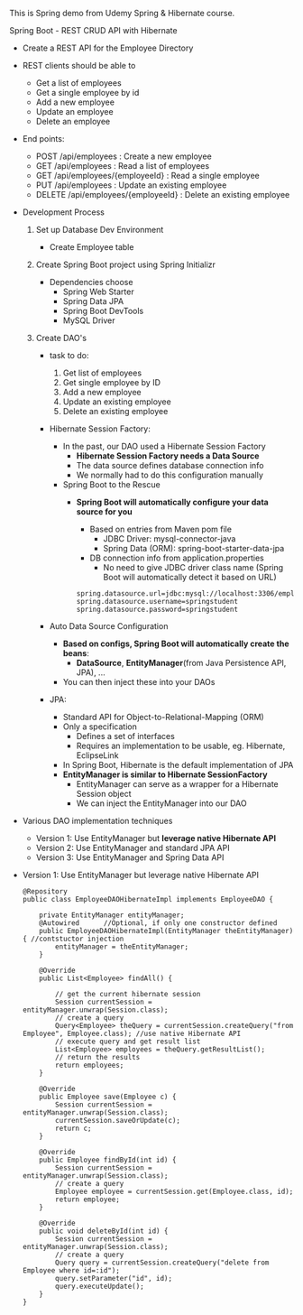 This is Spring demo from Udemy Spring & Hibernate course.  

Spring Boot - REST CRUD API with Hibernate
- Create a REST API for the Employee Directory
- REST clients should be able to
	- Get a list of employees
 	- Get a single employee by id
 	- Add a new employee
 	- Update an employee
 	- Delete an employee
- End points:
	- POST /api/employees : Create a new employee
	- GET /api/employees : Read a list of employees
	- GET /api/employees/{employeeId} : Read a single employee
	- PUT /api/employees : Update an existing employee
	- DELETE /api/employees/{employeeId} : Delete an existing employee
- Development Process
	1. Set up Database Dev Environment
		- Create Employee table
	2. Create Spring Boot project using Spring Initializr
		- Dependencies choose
			- Spring Web Starter
			- Spring Data JPA
			- Spring Boot DevTools
			- MySQL Driver
			
	3. Create DAO's
		- task to do:
			1. Get list of employees
			2. Get single employee by ID
			3. Add a new employee
			4. Update an existing employee
			5. Delete an existing employee
		- Hibernate Session Factory:
			- In the past, our DAO used a Hibernate Session Factory
				- **Hibernate Session Factory needs a Data Source**
				- The data source defines database connection info
				- We normally had to do this configuration manually
			- Spring Boot to the Rescue
				- **Spring Boot will automatically configure your data source for you**
					- Based on entries from Maven pom file
						- JDBC Driver: mysql-connector-java
						- Spring Data (ORM): spring-boot-starter-data-jpa
					- DB connection info from application.properties
						- No need to give JDBC driver class name (Spring Boot will automatically detect it based on URL)

					```
					spring.datasource.url=jdbc:mysql://localhost:3306/employee_directory
					spring.datasource.username=springstudent
					spring.datasource.password=springstudent
					```

		- Auto Data Source Configuration
			- **Based on configs, Spring Boot will automatically create the beans**:
				- **DataSource**, **EntityManager**(from Java Persistence API, JPA), ...
			- You can then inject these into your DAOs
		- JPA:
			- Standard API for Object-to-Relational-Mapping (ORM)
			- Only a specification
				- Defines a set of interfaces
				- Requires an implementation to be usable, eg. Hibernate, EclipseLink
			- In Spring Boot, Hibernate is the default implementation of JPA
			- **EntityManager is similar to Hibernate SessionFactory**
				- EntityManager can serve as a wrapper for a Hibernate Session object
				- We can inject the EntityManager into our DAO

- Various DAO implementation techniques
	- Version 1: Use EntityManager but **leverage native Hibernate API**
	- Version 2: Use EntityManager and standard JPA API
	- Version 3: Use EntityManager and Spring Data API


- Version 1: Use EntityManager but leverage native Hibernate API

	```
	@Repository
	public class EmployeeDAOHibernateImpl implements EmployeeDAO {

		private EntityManager entityManager;
		@Autowired		//Optional, if only one constructor defined
		public EmployeeDAOHibernateImpl(EntityManager theEntityManager) { //contstuctor injection
			entityManager = theEntityManager;
		}

		@Override
		public List<Employee> findAll() {
			
			// get the current hibernate session
			Session currentSession = entityManager.unwrap(Session.class);
			// create a query
			Query<Employee> theQuery = currentSession.createQuery("from Employee", Employee.class); //use native Hibernate API
			// execute query and get result list
			List<Employee> employees = theQuery.getResultList();
			// return the results
			return employees;
		}

		@Override
		public Employee save(Employee c) {
			Session currentSession = entityManager.unwrap(Session.class);
			currentSession.saveOrUpdate(c);
			return c;
		}

		@Override
		public Employee findById(int id) {
			Session currentSession = entityManager.unwrap(Session.class);
			// create a query
			Employee employee = currentSession.get(Employee.class, id);
			return employee;
		}

		@Override
		public void deleteById(int id) {
			Session currentSession = entityManager.unwrap(Session.class);
			// create a query
			Query query = currentSession.createQuery("delete from Employee where id=:id");
			query.setParameter("id", id);
			query.executeUpdate();
		}
	}
	```
